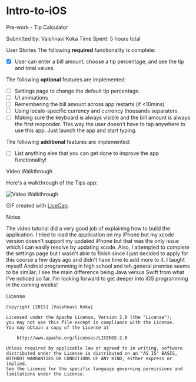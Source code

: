 # Intro-to-iOS
Pre-work - Tip Calculator

Submitted by: Vaishnavi Koka
Time Spent: 5 hours total

User Stories
The following **required** functionality is complete:
* [X] User can enter a bill amount, choose a tip percentage, and see the tip and total values.

The following **optional** features are implemented:
* [ ] Settings page to change the default tip percentage.
* [ ] UI animations
* [ ] Remembering the bill amount across app restarts (if <10mins)
* [ ] Using locale-specific currency and currency thousands separators.
* [ ] Making sure the keyboard is always visible and the bill amount is always the first responder. This way the user doesn't have to tap anywhere to use this app. Just launch the app and start typing.

The following **additional** features are implemented:

- [ ] List anything else that you can get done to improve the app functionality!

Video Walkthrough

Here's a walkthrough of the Tips app:
 
<img src='http://i.imgur.com/tZz7Zdw.gif' title='Video Walkthrough' width='' alt='Video Walkthrough' />

GIF created with [LiceCap](http://www.cockos.com/licecap/).

Notes

The video tutorial did a very good job of explaining how to build the application. I tried to load the application on my iPhone but my xcode version doesn't support my updated iPhone but that was the only issue which I can easily resolve by updating xcode. Also, I attempted to complete the settings page but I wasn't able to finish since I just decided to apply for this course a few days ago and didn't have time to add more to it. I taught myself Android programming in high school and teh general premise seems to be similar; I see the main difference being Java versus Swift from what I've noticed so far. I'm looking forward to get deeper into iOS programming in the coming weeks!

License

    Copyright [2015] [Vaishnavi Koka]

    Licensed under the Apache License, Version 2.0 (the "License");
    you may not use this file except in compliance with the License.
    You may obtain a copy of the License at

        http://www.apache.org/licenses/LICENSE-2.0

    Unless required by applicable law or agreed to in writing, software
    distributed under the License is distributed on an "AS IS" BASIS,
    WITHOUT WARRANTIES OR CONDITIONS OF ANY KIND, either express or implied.
    See the License for the specific language governing permissions and
    limitations under the License.
